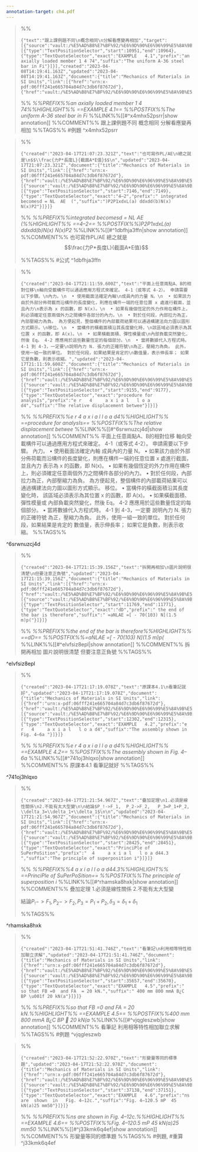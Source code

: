 ```yaml
---
annotation-target: ch4.pdf
---
```



>%%
>```annotation-json
>{"text":"跟上課例題不同\n概念相同\n分解看應變再相加","target":[{"source":"vault:/%E5%AD%B8%E7%BF%92/%E6%9D%90%E6%96%99%E5%8A%9B%E5%AD%B8/ch4.pdf","selector":[{"type":"TextPositionSelector","start":10951,"end":10964},{"type":"TextQuoteSelector","exact":"EXAMPLE   4.1","prefix":"an axially loaded member 1 4 74","suffix":"The uniform A-36 steel bar in Fi"}]}],"created":"2023-04-08T14:19:41.163Z","updated":"2023-04-08T14:19:41.163Z","document":{"title":"Mechanics of Materials in SI Units","link":[{"href":"urn:x-pdf:06fff241e665704a84d7c3db6f87672d"},{"href":"vault:/%E5%AD%B8%E7%BF%92/%E6%9D%90%E6%96%99%E5%8A%9B%E5%AD%B8/ch4.pdf"}],"documentFingerprint":"06fff241e665704a84d7c3db6f87672d"},"uri":"vault:/%E5%AD%B8%E7%BF%92/%E6%9D%90%E6%96%99%E5%8A%9B%E5%AD%B8/ch4.pdf"}
>```
>%%
>*%%PREFIX%%an axially loaded member 1 4 74%%HIGHLIGHT%% ==EXAMPLE   4.1== %%POSTFIX%%The uniform A-36 steel bar in Fi*
>%%LINK%%[[#^x4mhx52psrr|show annotation]]
>%%COMMENT%%
>跟上課例題不同
>概念相同
>分解看應變再相加
>%%TAGS%%
>#例題
^x4mhx52psrr


>%%
>```annotation-json
>{"created":"2023-04-17T21:07:23.321Z","text":"也可寫作PL/AE\n總之就是\n$$\\frac{力P*長度L}{截面A*E值}$$\n","updated":"2023-04-17T21:07:23.321Z","document":{"title":"Mechanics of Materials in SI Units","link":[{"href":"urn:x-pdf:06fff241e665704a84d7c3db6f87672d"},{"href":"vault:/%E5%AD%B8%E7%BF%92/%E6%9D%90%E6%96%99%E5%8A%9B%E5%AD%B8/ch4.pdf"}],"documentFingerprint":"06fff241e665704a84d7c3db6f87672d"},"uri":"vault:/%E5%AD%B8%E7%BF%92/%E6%9D%90%E6%96%99%E5%8A%9B%E5%AD%B8/ch4.pdf","target":[{"source":"vault:/%E5%AD%B8%E7%BF%92/%E6%9D%90%E6%96%99%E5%8A%9B%E5%AD%B8/ch4.pdf","selector":[{"type":"TextPositionSelector","start":7146,"end":7149},{"type":"TextQuoteSelector","exact":"4–2","prefix":" integrated becomesd = NL  AE  (","suffix":")P2P1xdxL(a) ddxdd(b)N(x) N(x)P2"}]}]}
>```
>%%
>*%%PREFIX%%integrated becomesd = NL  AE  (%%HIGHLIGHT%% ==4–2== %%POSTFIX%%)P2P1xdxL(a) ddxdd(b)N(x) N(x)P2*
>%%LINK%%[[#^1dbfhja3ffn|show annotation]]
>%%COMMENT%%
>也可寫作PL/AE
>總之就是
>$$\frac{力P*長度L}{截面A*E值}$$
>
>%%TAGS%%
>#公式
^1dbfhja3ffn


>%%
>```annotation-json
>{"created":"2023-04-17T21:11:59.600Z","text":"平面上任意兩點A、B的相對位移\n軸向受載構件可以通過應用方程式來確定。 4-1（或等式 4-2）。 申請需要以下步驟。\n內力。\n  • 使用截面法確定內軸\n成員內的力量 N。\n  • 如果該力由於外部分佈荷載而沿構件的長度變化，則應在構件一端的任意位置 x 處進行截面，並且內力\n表示為 x 的函數，即 N(x)。\n  • 如果有幾個恆定的外力作用在構件上，則必須確定任意兩個外力之間構件各部分的內力。\n  • 對於任何段，內部拉力為正，內部壓縮力為負。 為方便起見，整個構件的內部載荷結果可以通過構建法向力圖以圖形方式顯示。\n移位。\n  • 當構件的橫截面積沿其長度變化時，\n該區域必須表示為其位置 x 的函數，即 A(x)。\n  • 如果橫截面積、彈性模量或\n內部負載突然變化，然後 Eq。 4-2 應應用於這些數量恆定的每個部分。\n  • 當將數據代入方程式時。 4-1 到 4-3，一定要\n說明內力 N. 張力的正確符號\n為正，壓縮力為負。 此外，使用一組一致的單位。 對於任何段，如果結果是肯定的\n數值量，表示伸長率； 如果它是負數，則表示收縮。","updated":"2023-04-17T21:11:59.600Z","document":{"title":"Mechanics of Materials in SI Units","link":[{"href":"urn:x-pdf:06fff241e665704a84d7c3db6f87672d"},{"href":"vault:/%E5%AD%B8%E7%BF%92/%E6%9D%90%E6%96%99%E5%8A%9B%E5%AD%B8/ch4.pdf"}],"documentFingerprint":"06fff241e665704a84d7c3db6f87672d"},"uri":"vault:/%E5%AD%B8%E7%BF%92/%E6%9D%90%E6%96%99%E5%8A%9B%E5%AD%B8/ch4.pdf","target":[{"source":"vault:/%E5%AD%B8%E7%BF%92/%E6%9D%90%E6%96%99%E5%8A%9B%E5%AD%B8/ch4.pdf","selector":[{"type":"TextPositionSelector","start":9155,"end":9177},{"type":"TextQuoteSelector","exact":"procedure for analysIs","prefix":"e r   4     a x i a l   l o a d4","suffix":"The relative displacement betwee"}]}]}
>```
>%%
>*%%PREFIX%%e r   4     a x i a l   l o a d4%%HIGHLIGHT%% ==procedure for analysIs== %%POSTFIX%%The relative displacement betwee*
>%%LINK%%[[#^6srwnuzcj4d|show annotation]]
>%%COMMENT%%
>平面上任意兩點A、B的相對位移
>軸向受載構件可以通過應用方程式來確定。 4-1（或等式 4-2）。 申請需要以下步驟。
>內力。
>  • 使用截面法確定內軸
>成員內的力量 N。
>  • 如果該力由於外部分佈荷載而沿構件的長度變化，則應在構件一端的任意位置 x 處進行截面，並且內力
>表示為 x 的函數，即 N(x)。
>  • 如果有幾個恆定的外力作用在構件上，則必須確定任意兩個外力之間構件各部分的內力。
>  • 對於任何段，內部拉力為正，內部壓縮力為負。 為方便起見，整個構件的內部載荷結果可以通過構建法向力圖以圖形方式顯示。
>移位。
>  • 當構件的橫截面積沿其長度變化時，
>該區域必須表示為其位置 x 的函數，即 A(x)。
>  • 如果橫截面積、彈性模量或
>內部負載突然變化，然後 Eq。 4-2 應應用於這些數量恆定的每個部分。
>  • 當將數據代入方程式時。 4-1 到 4-3，一定要
>說明內力 N. 張力的正確符號
>為正，壓縮力為負。 此外，使用一組一致的單位。 對於任何段，如果結果是肯定的
>數值量，表示伸長率； 如果它是負數，則表示收縮。
>%%TAGS%%
>
^6srwnuzcj4d


>%%
>```annotation-json
>{"created":"2023-04-17T21:15:39.156Z","text":"拆開再相加\n圖片說明很清楚\n但要注意正負號","updated":"2023-04-17T21:15:39.156Z","document":{"title":"Mechanics of Materials in SI Units","link":[{"href":"urn:x-pdf:06fff241e665704a84d7c3db6f87672d"},{"href":"vault:/%E5%AD%B8%E7%BF%92/%E6%9D%90%E6%96%99%E5%8A%9B%E5%AD%B8/ch4.pdf"}],"documentFingerprint":"06fff241e665704a84d7c3db6f87672d"},"uri":"vault:/%E5%AD%B8%E7%BF%92/%E6%9D%90%E6%96%99%E5%8A%9B%E5%AD%B8/ch4.pdf","target":[{"source":"vault:/%E5%AD%B8%E7%BF%92/%E6%9D%90%E6%96%99%E5%8A%9B%E5%AD%B8/ch4.pdf","selector":[{"type":"TextPositionSelector","start":11769,"end":11771},{"type":"TextQuoteSelector","exact":"dD","prefix":" the end of the bar is therefore","suffix":" =aNLAE =[ - 70(103) N](1.5 m)p("}]}]}
>```
>%%
>*%%PREFIX%%the end of the bar is therefore%%HIGHLIGHT%% ==dD== %%POSTFIX%%=aNLAE =[ - 70(103) N](1.5 m)p(*
>%%LINK%%[[#^elvfsiz8epl|show annotation]]
>%%COMMENT%%
>拆開再相加
>圖片說明很清楚
>但要注意正負號
>%%TAGS%%
>
^elvfsiz8epl


>%%
>```annotation-json
>{"created":"2023-04-17T21:17:19.078Z","text":"原課本4.1\n看筆記就好","updated":"2023-04-17T21:17:19.078Z","document":{"title":"Mechanics of Materials in SI Units","link":[{"href":"urn:x-pdf:06fff241e665704a84d7c3db6f87672d"},{"href":"vault:/%E5%AD%B8%E7%BF%92/%E6%9D%90%E6%96%99%E5%8A%9B%E5%AD%B8/ch4.pdf"}],"documentFingerprint":"06fff241e665704a84d7c3db6f87672d"},"uri":"vault:/%E5%AD%B8%E7%BF%92/%E6%9D%90%E6%96%99%E5%8A%9B%E5%AD%B8/ch4.pdf","target":[{"source":"vault:/%E5%AD%B8%E7%BF%92/%E6%9D%90%E6%96%99%E5%8A%9B%E5%AD%B8/ch4.pdf","selector":[{"type":"TextPositionSelector","start":12302,"end":12315},{"type":"TextQuoteSelector","exact":"EXAMPLE   4.2","prefix":"e r   4     a x i a l   l o a d4","suffix":"The assembly shown in Fig. 4–6a "}]}]}
>```
>%%
>*%%PREFIX%%e r   4     a x i a l   l o a d4%%HIGHLIGHT%% ==EXAMPLE   4.2== %%POSTFIX%%The assembly shown in Fig. 4–6a*
>%%LINK%%[[#^741oj3hlqxo|show annotation]]
>%%COMMENT%%
>原課本4.1
>看筆記就好
>%%TAGS%%
>
^741oj3hlqxo


>%%
>```annotation-json
>{"created":"2023-04-17T21:21:54.967Z","text":"疊加定理\n1.必須是線性關係\n2.不能有太大型變\n\n結論$P_!->F_1,  P_2->F_2,   P_3=P_1+P_2, \\delta_3=\\delta_1+\\delta_1$\n\n","updated":"2023-04-17T21:21:54.967Z","document":{"title":"Mechanics of Materials in SI Units","link":[{"href":"urn:x-pdf:06fff241e665704a84d7c3db6f87672d"},{"href":"vault:/%E5%AD%B8%E7%BF%92/%E6%9D%90%E6%96%99%E5%8A%9B%E5%AD%B8/ch4.pdf"}],"documentFingerprint":"06fff241e665704a84d7c3db6f87672d"},"uri":"vault:/%E5%AD%B8%E7%BF%92/%E6%9D%90%E6%96%99%E5%8A%9B%E5%AD%B8/ch4.pdf","target":[{"source":"vault:/%E5%AD%B8%E7%BF%92/%E6%9D%90%E6%96%99%E5%8A%9B%E5%AD%B8/ch4.pdf","selector":[{"type":"TextPositionSelector","start":28425,"end":28451},{"type":"TextQuoteSelector","exact":"PrinciPle of SuPerPoSition","prefix":"  4     a x i a l   l o a d44.3 ","suffix":"The principle of superposition i"}]}]}
>```
>%%
>*%%PREFIX%%4     a x i a l   l o a d44.3%%HIGHLIGHT%% ==PrinciPle of SuPerPoSition== %%POSTFIX%%The principle of superposition i*
>%%LINK%%[[#^rhamska8hxk|show annotation]]
>%%COMMENT%%
>疊加定理
>1.必須是線性關係
>2.不能有太大型變
>
>結論$P_!->F_1,  P_2->F_2,   P_3=P_1+P_2, \delta_3=\delta_1+\delta_1$
>
>
>%%TAGS%%
>
^rhamska8hxk


>%%
>```annotation-json
>{"created":"2023-04-17T21:51:41.746Z","text":"看筆記\n利用相等特性相加聯立求解","updated":"2023-04-17T21:51:41.746Z","document":{"title":"Mechanics of Materials in SI Units","link":[{"href":"urn:x-pdf:06fff241e665704a84d7c3db6f87672d"},{"href":"vault:/%E5%AD%B8%E7%BF%92/%E6%9D%90%E6%96%99%E5%8A%9B%E5%AD%B8/ch4.pdf"}],"documentFingerprint":"06fff241e665704a84d7c3db6f87672d"},"uri":"vault:/%E5%AD%B8%E7%BF%92/%E6%9D%90%E6%96%99%E5%8A%9B%E5%AD%B8/ch4.pdf","target":[{"source":"vault:/%E5%AD%B8%E7%BF%92/%E6%9D%90%E6%96%99%E5%8A%9B%E5%AD%B8/ch4.pdf","selector":[{"type":"TextPositionSelector","start":35657,"end":35670},{"type":"TextQuoteSelector","exact":"EXAMPLE   4.5","prefix":" so that FB =0  and FA  = 20 kN.","suffix":" 400 mm 800 mmA B¿C BP \u001f 20 kN(a"}]}]}
>```
>%%
>*%%PREFIX%%so that FB =0  and FA  = 20 kN.%%HIGHLIGHT%% ==EXAMPLE   4.5== %%POSTFIX%%400 mm 800 mmA B¿C BP  20 kN(a*
>%%LINK%%[[#^vjqgleszwb|show annotation]]
>%%COMMENT%%
>看筆記
>利用相等特性相加聯立求解
>%%TAGS%%
>#例題
^vjqgleszwb


>%%
>```annotation-json
>{"created":"2023-04-17T21:52:22.970Z","text":"形變量等同的標準題","updated":"2023-04-17T21:52:22.970Z","document":{"title":"Mechanics of Materials in SI Units","link":[{"href":"urn:x-pdf:06fff241e665704a84d7c3db6f87672d"},{"href":"vault:/%E5%AD%B8%E7%BF%92/%E6%9D%90%E6%96%99%E5%8A%9B%E5%AD%B8/ch4.pdf"}],"documentFingerprint":"06fff241e665704a84d7c3db6f87672d"},"uri":"vault:/%E5%AD%B8%E7%BF%92/%E6%9D%90%E6%96%99%E5%8A%9B%E5%AD%B8/ch4.pdf","target":[{"source":"vault:/%E5%AD%B8%E7%BF%92/%E6%9D%90%E6%96%99%E5%8A%9B%E5%AD%B8/ch4.pdf","selector":[{"type":"TextPositionSelector","start":37138,"end":37151},{"type":"TextQuoteSelector","exact":"EXAMPLE   4.6","prefix":"ns  are  shown  in   Fig. 4–12c.","suffix":"Fig. 4–120.5 mP  45 kN(a)25 mm50"}]}]}
>```
>%%
>*%%PREFIX%%ns  are  shown  in   Fig. 4–12c.%%HIGHLIGHT%% ==EXAMPLE   4.6== %%POSTFIX%%Fig. 4–120.5 mP  45 kN(a)25 mm50*
>%%LINK%%[[#^j33kmk6q4ef|show annotation]]
>%%COMMENT%%
>形變量等同的標準題
>%%TAGS%%
>#例題, #重算
^j33kmk6q4ef

